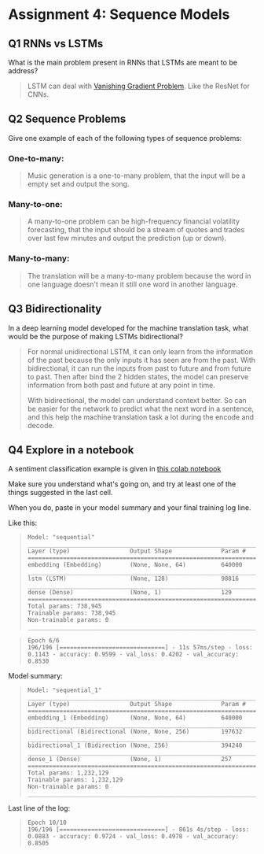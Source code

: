 # Assignment 4: Sequence Models

## Q1 RNNs vs LSTMs
What is the main problem present in RNNs that LSTMs are meant to be address?

> LSTM can deal with [Vanishing Gradient Problem](https://en.wikipedia.org/wiki/Vanishing_gradient_problem). Like the ResNet for CNNs.

## Q2 Sequence Problems
Give one example of each of the following types of sequence problems:

### One-to-many:

> Music generation is a one-to-many problem, that the input will be a empty set and output the song.

### Many-to-one:

> A many-to-one problem can be high-frequency financial volatility forecasting, that the input should be a stream of quotes and trades over last few minutes and output the prediction (up or down).

### Many-to-many:

> The translation will be a many-to-many problem because the word in one language doesn't mean it still one word in another language.

## Q3 Bidirectionality
In a deep learning model developed for the machine translation task, what would be the purpose of making LSTMs bidirectional?

> For normal unidirectional LSTM, it can only learn from the information of the past because the only inputs it has seen are from the past. With bidirectional, it can run the inputs from past to future and from future to past. Then after bind the 2 hidden states, the model can preserve information from both past and future at any point in time.
>
> With bidirectional, the model can understand context better. So can be easier for the network to predict what the next word in a sentence, and this help the machine translation task a lot during the encode and decode.

## Q4 Explore in a notebook
A sentiment classification example is given in [this colab notebook](https://colab.research.google.com/drive/1S4ROAijob6bjrnAZi9eU36eZo9WEON0C?forceEdit=true&sandboxMode=true)

Make sure you understand what's going on, and try at least one of the things suggested in the last cell.

When you do, paste in your model summary and your final training log line.

Like this:

>     Model: "sequential"
>     _________________________________________________________________
>     Layer (type)                 Output Shape              Param #
>     =================================================================
>     embedding (Embedding)        (None, None, 64)          640000
>     _________________________________________________________________
>     lstm (LSTM)                  (None, 128)               98816
>     _________________________________________________________________
>     dense (Dense)                (None, 1)                 129
>     =================================================================
>     Total params: 738,945
>     Trainable params: 738,945
>     Non-trainable params: 0
>     _________________________________________________________________

>     Epoch 6/6
>     196/196 [==============================] - 11s 57ms/step - loss: 0.1143 - accuracy: 0.9599 - val_loss: 0.4202 - val_accuracy: 0.8530

Model summary:

>     Model: "sequential_1"
>     _________________________________________________________________
>     Layer (type)                 Output Shape              Param #
>     =================================================================
>     embedding_1 (Embedding)      (None, None, 64)          640000
>     _________________________________________________________________
>     bidirectional (Bidirectional (None, None, 256)         197632
>     _________________________________________________________________
>     bidirectional_1 (Bidirection (None, 256)               394240
>     _________________________________________________________________
>     dense_1 (Dense)              (None, 1)                 257
>     =================================================================
>     Total params: 1,232,129
>     Trainable params: 1,232,129
>     Non-trainable params: 0
>     _________________________________________________________________

Last line of the log:

>     Epoch 10/10
>     196/196 [==============================] - 861s 4s/step - loss: 0.0883 - accuracy: 0.9724 - val_loss: 0.4978 - val_accuracy: 0.8505
